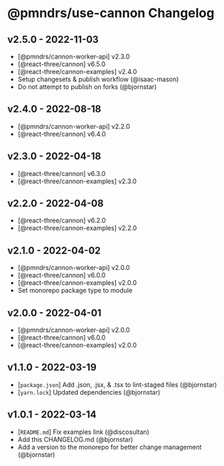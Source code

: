 # @pmndrs/use-cannon Changelog

## v2.5.0 - 2022-11-03

- [@pmndrs/cannon-worker-api] v2.3.0
- [@react-three/cannon] v6.5.0
- [@react-three/cannon-examples] v2.4.0
- Setup changesets & publish workflow (@isaac-mason)
- Do not attempt to publish on forks (@bjornstar)

## v2.4.0 - 2022-08-18

- [@pmndrs/cannon-worker-api] v2.2.0
- [@react-three/cannon] v6.4.0

## v2.3.0 - 2022-04-18

- [@react-three/cannon] v6.3.0
- [@react-three/cannon-examples] v2.3.0

## v2.2.0 - 2022-04-08

- [@react-three/cannon] v6.2.0
- [@react-three/cannon-examples] v2.2.0

## v2.1.0 - 2022-04-02

- [@pmndrs/cannon-worker-api] v2.0.0
- [@react-three/cannon] v6.0.0
- [@react-three/cannon-examples] v2.0.0
- Set monorepo package type to module

## v2.0.0 - 2022-04-01

- [@pmndrs/cannon-worker-api] v2.0.0
- [@react-three/cannon] v6.0.0
- [@react-three/cannon-examples] v2.0.0

## v1.1.0 - 2022-03-19

- [`package.json`] Add .json, .jsx, & .tsx to lint-staged files (@bjornstar)
- [`yarn.lock`] Updated dependencies (@bjornstar)

## v1.0.1 - 2022-03-14

- [`README.md`] Fix examples link (@discosultan)
- Add this CHANGELOG.md (@bjornstar)
- Add a version to the monorepo for better change management (@bjornstar)
